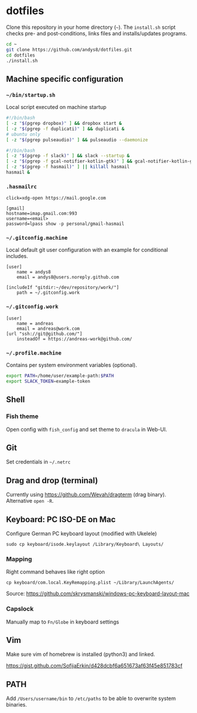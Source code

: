 # dotfiles

Clone this repository in your home directory (`~`). The `install.sh` script checks pre- and post-conditions, links files and installs/updates programs.

```sh
cd ~
git clone https://github.com/andys8/dotfiles.git
cd dotfiles
./install.sh
```

## Machine specific configuration

### `~/bin/startup.sh`

Local script executed on machine startup

```bash
#!/bin/bash
[ -z "$(pgrep dropbox)" ] && dropbox start &
[ -z "$(pgrep -f duplicati)" ] && duplicati &
# ubuntu only
[ -z "$(pgrep pulseaudio)" ] && pulseaudio --daemonize
```

```bash
#!/bin/bash
[ -z "$(pgrep -f slack)" ] && slack --startup &
[ -z "$(pgrep -f gcal-notifier-kotlin-gtk)" ] && gcal-notifier-kotlin-gtk &
[ -z "$(pgrep -f hasmail)" ] || killall hasmail
hasmail &
```

### `.hasmailrc`

```text
click=xdg-open https://mail.google.com

[gmail]
hostname=imap.gmail.com:993
username=<email>
password=lpass show -p personal/gmail-hasmail
```

### `~/.gitconfig.machine`

Local default git user configuration with an example for conditional includes.

```text
[user]
    name = andys8
    email = andys8@users.noreply.github.com

[includeIf "gitdir:~/dev/repository/work/"]
    path = ~/.gitconfig.work
```

### `~/.gitconfig.work`

```text
[user]
    name = andreas
    email = andreas@work.com
[url "ssh://git@github.com/"]
    insteadOf = https://andreas-work@github.com/
```

### `~/.profile.machine`

Contains per system environment variables (optional).

```sh
export PATH=/home/user/example-path:$PATH
export SLACK_TOKEN=example-token
```

## Shell

### Fish theme

Open config with `fish_config` and set theme to `dracula` in Web-UI.

## Git

Set credentials in `~/.netrc`

## Drag and drop (terminal)

Currently using <https://github.com/Wevah/dragterm> (drag binary). Alternative `open -R`.

## Keyboard: PC ISO-DE on Mac

Configure German PC keyboard layout (modified with Ukelele)

```shell
sudo cp keyboard/isode.keylayout /Library/Keyboard\ Layouts/
```

### Mapping

Right command behaves like right option

```shell
cp keyboard/com.local.KeyRemapping.plist ~/Library/LaunchAgents/
```

Source: <https://github.com/skrysmanski/windows-pc-keyboard-layout-mac>

### Capslock

Manually map to `Fn/Globe` in keyboard settings

## Vim

Make sure vim of homebrew is installed (python3) and linked.

<https://gist.github.com/SofijaErkin/d428dcbf6a651673af63f45e851783cf>

## PATH

Add `/Users/username/bin` to `/etc/paths` to be able to overwrite system binaries.
